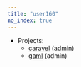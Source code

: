 ```yaml
---
title: "user160"
no_index: true
---
```


* Projects:
  * [caravel](/projects/caravel/) (admin)
  * [gaml](/projects/gaml/) (admin)
